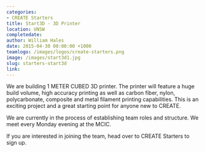 ```yaml
---
categories:
- CREATE Starters
title: Start3D - 3D Printer
location: UNSW
completedate:
author: William Hales
date: 2015-04-30 00:00:00 +1000
teamlogo: /images/logos/create-starters.png
image: /images/start3d1.jpg
slug: starters-start3d
link:
---
```


We are building 1 METER CUBED 3D printer. The printer will feature a huge build volume, high accuracy printing as well as carbon fiber, nylon, polycarbonate, composite and metal filament printing capabilities. This is an exciting project and a great starting point for anyone new to CREATE.

We are currently in the process of establishing team roles and structure. We meet every Monday evening at the MCIC.

If you are interested in joining the team, head over to CREATE Starters to sign up.
